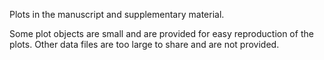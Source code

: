 Plots in the manuscript and supplementary material. 

Some plot objects are small and are provided for easy reproduction of the plots. Other data files are too large to share and are not provided.
